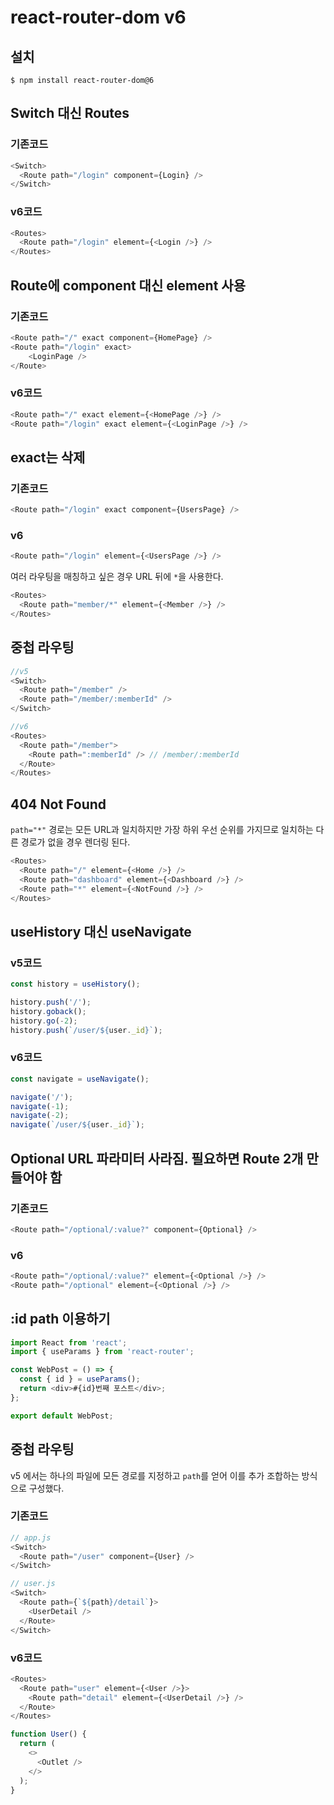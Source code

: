 # react-router-dom v6

## 설치

```
$ npm install react-router-dom@6
```

## Switch 대신 Routes

### 기존코드

```js
<Switch>
  <Route path="/login" component={Login} />
</Switch>
```

### v6코드

```js
<Routes>
  <Route path="/login" element={<Login />} />
</Routes>
```

## Route에 component 대신 element 사용

### 기존코드

```js
<Route path="/" exact component={HomePage} />
<Route path="/login" exact>
    <LoginPage />
</Route>
```

### v6코드

```js
<Route path="/" exact element={<HomePage />} />
<Route path="/login" exact element={<LoginPage />} />
```

## exact는 삭제

### 기존코드

```js
<Route path="/login" exact component={UsersPage} />
```

### v6

```js
<Route path="/login" element={<UsersPage />} />
```

여러 라우팅을 매칭하고 싶은 경우 URL 뒤에 `*`을 사용한다.

```js
<Routes>
  <Route path="member/*" element={<Member />} />
</Routes>
```

## 중첩 라우팅

```js
//v5
<Switch>
  <Route path="/member" />
  <Route path="/member/:memberId" />
</Switch>

//v6
<Routes>
  <Route path="/member">
    <Route path=":memberId" /> // /member/:memberId
  </Route>
</Routes>
```

## 404 Not Found

`path="*"` 경로는 모든 URL과 일치하지만 가장 하위 우선 순위를 가지므로 일치하는 다른 경로가 없을 경우 렌더링 된다.

```js
<Routes>
  <Route path="/" element={<Home />} />
  <Route path="dashboard" element={<Dashboard />} />
  <Route path="*" element={<NotFound />} />
</Routes>
```

## useHistory 대신 useNavigate

### v5코드

```js
const history = useHistory();

history.push('/');
history.goback();
history.go(-2);
history.push(`/user/${user._id}`);
```

### v6코드

```js
const navigate = useNavigate();

navigate('/');
navigate(-1);
navigate(-2);
navigate(`/user/${user._id}`);
```

## Optional URL 파라미터 사라짐. 필요하면 Route 2개 만들어야 함

### 기존코드

```js
<Route path="/optional/:value?" component={Optional} />
```

### v6

```js
<Route path="/optional/:value?" element={<Optional />} />
<Route path="/optional" element={<Optional />} />
```

## :id path 이용하기

```js
import React from 'react';
import { useParams } from 'react-router';

const WebPost = () => {
  const { id } = useParams();
  return <div>#{id}번째 포스트</div>;
};

export default WebPost;
```

## 중첩 라우팅

v5 에서는 하나의 파일에 모든 경로를 지정하고 `path`를 얻어 이를 추가 조합하는 방식으로 구성했다.

### 기존코드

```js
// app.js
<Switch>
  <Route path="/user" component={User} />
</Switch>
```

```js
// user.js
<Switch>
  <Route path={`${path}/detail`}>
    <UserDetail />
  </Route>
</Switch>
```

### v6코드

```js
<Routes>
  <Route path="user" element={<User />}>
    <Route path="detail" element={<UserDetail />} />
  </Route>
</Routes>
```

```js
function User() {
  return (
    <>
      <Outlet />
    </>
  );
}
```
